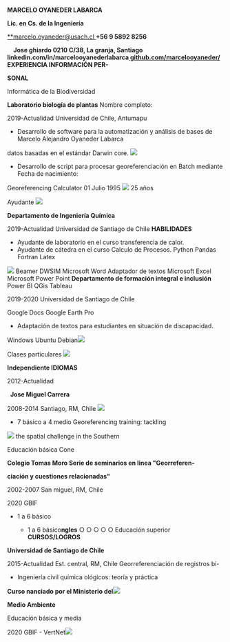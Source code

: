 ﻿**MARCELO OYANEDER LABARCA**

**Lic. en Cs. de la Ingeniería**

[**marcelo.oyaneder@usach.cl ](mailto:marcelo.oyaneder@usach.cl)**+56 9 5892 8256**

`  `**Jose ghiardo 0210 C/38, La granja, Santiago linkedin.com/in/marcelooyanederlabarca[ github.com/marcelooyaneder/ ](https://github.com/marcelooyaneder/)EXPERIENCIA INFORMACIÓN PER-**

**SONAL**

Informática de la Biodiversidad

**Laboratorio biología de plantas** Nombre completo:

2019-Actualidad  Universidad de Chile, Antumapu

- Desarrollo de software para la automatización y análisis de bases de Marcelo Alejandro Oyaneder Labarca

datos basadas en el estándar Darwin core. ![](Aspose.Words.bccad4fd-2325-4b2e-8754-c5226165633f.001.png)

- Desarrollo de script para procesar georeferenciación en Batch mediante Fecha de nacimiento:

Georeferencing Calculator 01 Julio 1995 ![](Aspose.Words.bccad4fd-2325-4b2e-8754-c5226165633f.002.png) 25 años

Ayudante ![](Aspose.Words.bccad4fd-2325-4b2e-8754-c5226165633f.003.png)

**Departamento de Ingeniería Química**

2019-Actualidad  Universidad de Santiago de Chile **HABILIDADES**

- Ayudante de laboratorio en el curso transferencia de calor.
- Ayudante de cátedra en el curso Calculo de Procesos. Python Pandas Fortran Latex

![](Aspose.Words.bccad4fd-2325-4b2e-8754-c5226165633f.004.png) Beamer DWSIM Microsoft Word Adaptador de textos Microsoft Excel Microsoft Power Point **Departamento de formación integral e inclusión** Power BI QGis Tableau

2019-2020  Universidad de Santiago de Chile

Google Docs Google Earth Pro

- Adaptación de textos para estudiantes en situación de discapacidad.

Windows Ubuntu Debian![](Aspose.Words.bccad4fd-2325-4b2e-8754-c5226165633f.005.png)

Clases particulares ![](Aspose.Words.bccad4fd-2325-4b2e-8754-c5226165633f.006.png)

**Independiente IDIOMAS**

2012-Actualidad

` `**Jose Miguel Carrera**

2008-2014  Santiago, RM, Chile ![](Aspose.Words.bccad4fd-2325-4b2e-8754-c5226165633f.008.png)

- 7 básico a 4 medio Georeferencing training: tackling

![](Aspose.Words.bccad4fd-2325-4b2e-8754-c5226165633f.009.png) the spatial challenge in the Southern

Educación básica Cone

**Colegio Tomas Moro Serie de seminarios en linea "Georreferen-**

**ciación y cuestiones relacionadas"**

2002-2007  San miguel, RM, Chile

2020  GBIF

- 1 a 6 básico

  - 1 a 6 básico**ngles** ○ ○ ○ ○ ○ Educación superior **CURSOS/LOGROS**

**Universidad de Santiago de Chile**

2015-Actualidad  Est. central, RM, Chile Georreferenciación de registros bi-

- Ingeniería civil química ológicos: teoría y práctica

**Curso nanciado por el Ministerio del![](Aspose.Words.bccad4fd-2325-4b2e-8754-c5226165633f.010.png)**

**Medio Ambiente**

Educación básica y media

2020  GBIF - VertNet![](Aspose.Words.bccad4fd-2325-4b2e-8754-c5226165633f.011.png)
